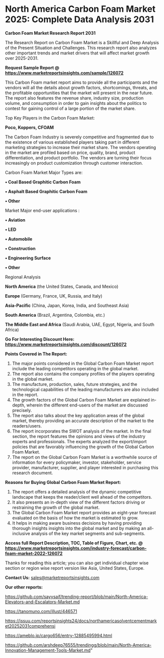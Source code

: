 # North America Carbon Foam Market 2025: Complete Data Analysis 2031

<strong>Carbon Foam Market Research Report 2031</strong>

The Research Report on Carbon Foam Market is a Skillful and Deep Analysis of the Present Situation and Challenges. This research report also analyzes other important trends and market drivers that will affect market growth over 2025-2031.

<strong>Request Sample Report @ <a href=https://www.marketreportsinsights.com/sample/126072>https://www.marketreportsinsights.com/sample/126072</a></strong>

This Carbon Foam market report aims to provide all the participants and the vendors will all the details about growth factors, shortcomings, threats, and the profitable opportunities that the market will present in the near future. The report also features the revenue share, industry size, production volume, and consumption in order to gain insights about the politics to contest for gaining control of a large portion of the market share.

Top Key Players in the Carbon Foam Market:

<strong>Poco, Koppers, CFOAM</strong>

The Carbon Foam Industry is severely competitive and fragmented due to the existence of various established players taking part in different marketing strategies to increase their market share. The vendors operating in the market are profiled based on price, quality, brand, product differentiation, and product portfolio. The vendors are turning their focus increasingly on product customization through customer interaction.

Carbon Foam Market Major Types are:

<strong>• Coal Based Graphitic Carbon Foam

• Asphalt Based Graphitic Carbon Foam

• Other</strong>

Market Major end-user applications :

<strong>• Aviation

• LED

• Automobile

• Construction

• Engineering Surface

• Other</strong>

Regional Analysis

</u><strong><b>North America</b></strong> (the United States, Canada, and Mexico)

<strong><b>Europe </b></strong>(Germany, France, UK, Russia, and Italy)

<strong><b>Asia-Pacific</b></strong> (China, Japan, Korea, India, and Southeast Asia)

<strong><b>South America</b></strong> (Brazil, Argentina, Colombia, etc.)

<strong><b>The Middle East and Africa</b></strong> (Saudi Arabia, UAE, Egypt, Nigeria, and South Africa)

<strong>Go For Interesting Discount Here: <a href=https://www.marketreportsinsights.com/discount/126072>https://www.marketreportsinsights.com/discount/126072</a></strong>

<strong>Points Covered in The Report:</strong>
<ol>
  <li>The major points considered in the Global Carbon Foam Market report include the leading competitors operating in the global market.</li>
  <li>The report also contains the company profiles of the players operating in the global market.</li>
  <li>The manufacture, production, sales, future strategies, and the technological capabilities of the leading manufacturers are also included in the report.</li>
  <li>The growth factors of the Global Carbon Foam Market are explained in-depth, wherein the different end-users of the market are discussed precisely.</li>
  <li>The report also talks about the key application areas of the global market, thereby providing an accurate description of the market to the readers/users.</li>
  <li>The report incorporates the SWOT analysis of the market. In the final section, the report features the opinions and views of the industry experts and professionals. The experts analyzed the export/import policies that are favorably influencing the growth of the Global Carbon Foam Market.</li>
  <li>The report on the Global Carbon Foam Market is a worthwhile source of information for every policymaker, investor, stakeholder, service provider, manufacturer, supplier, and player interested in purchasing this research document.</li>
</ol>
<strong>Reasons for Buying Global Carbon Foam Market Report:</strong>

<ol>
  <li>The report offers a detailed analysis of the dynamic competitive landscape that keeps the reader/client well ahead of the competitors.</li>
  <li>It also presents an in-depth view of the different factors driving or restraining the growth of the global market.</li>
  <li>The Global Carbon Foam Market report provides an eight-year forecast evaluated on the basis of how the market is estimated to grow.</li>
  <li>It helps in making aware business decisions by having providing thorough insights insights into the global market and by making an all-inclusive analysis of the key market segments and sub-segments.</li>
</ol>
<strong>Access full Report Description, TOC, Table of Figure, Chart, etc. @ <a href=https://www.marketreportsinsights.com/industry-forecast/carbon-foam-market-2022-126072>https://www.marketreportsinsights.com/industry-forecast/carbon-foam-market-2022-126072</a></strong>


Thanks for reading this article; you can also get individual chapter wise section or region wise report version like Asia, United States, Europe.

<strong>Contact Us:</strong>
sales@marketreportsinsights.com

<strong>Our other reports:</strong>

<a href=https://github.com/sayysaif/trending-report/blob/main/North-America-Elevators-and-Escalators-Market.md>https://github.com/sayysaif/trending-report/blob/main/North-America-Elevators-and-Escalators-Market.md</a>

<a href=https://tanomuno.com/illust/446571>https://tanomuno.com/illust/446571</a>

<a href=https://issuu.com/reportsinsights24/docs/northamericasolventcementmarket20252031comprehensi>https://issuu.com/reportsinsights24/docs/northamericasolventcementmarket20252031comprehensi</a>

<a href=https://ameblo.jp/cargo656/entry-12885495994.html>https://ameblo.jp/cargo656/entry-12885495994.html</a>

<a href=https://github.com/arshdeep76555/trendingg/blob/main/North-America-Innovation-Management-Tools-Market.md>https://github.com/arshdeep76555/trendingg/blob/main/North-America-Innovation-Management-Tools-Market.md</a>"
